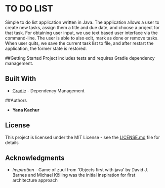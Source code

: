 # TO DO LIST
Simple to do list application written in Java. The application allows a user to create new tasks, assign them a title and due date, and choose a project for that task. For obtaining user input, we use text based user interface via the command-line. The user is able to also edit, mark as done or remove tasks. When user quits, we save the current task list to file, and after restart the application, the former state is restored. 

##Getting Started
Project includes tests and requires Gradle dependency management. 

## Built With
* [Gradle](https://docs.gradle.org/current/userguide/userguide.html) - Dependency Management

##Authors 
* **Yana Kachur** 

## License
This project is licensed under the MIT License - see the [LICENSE.md](LICENSE.md) file for details

## Acknowledgments
* *Inspiration* - Game of zuul from 'Objects first with java' by David J. Barnes and Michael Kölling was the initial inspiration for first architecture approach